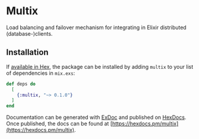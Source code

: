 # Multix

Load balancing and failover mechanism for integrating in Elixir distributed (database-)clients.

## Installation

If [available in Hex](https://hex.pm/docs/publish), the package can be installed
by adding `multix` to your list of dependencies in `mix.exs`:

```elixir
def deps do
  [
    {:multix, "~> 0.1.0"}
  ]
end
```

Documentation can be generated with [ExDoc](https://github.com/elixir-lang/ex_doc)
and published on [HexDocs](https://hexdocs.pm). Once published, the docs can
be found at [https://hexdocs.pm/multix](https://hexdocs.pm/multix).

